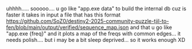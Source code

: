 uhhhh..... sooooo....
u go like "app.exe data" to build the internal db cuz is faster
it takes in input a file that has this format https://github.com/SoZ0/destiny2-2025-community-puzzle-tjil-to-fen/blob/main/output/verified/sequence_map.json
and that u go like "app.exe {freq}" and it plots a map of the freqs with common edges... 
it needs polish.... but i may be a bit sleep deprived... so it works enough XD
